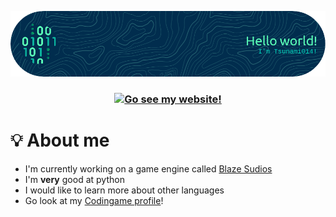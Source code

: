 ![A profile banner :)](github-header-image.png)

<h3 align="center">
  <a href="https://tsunami014.github.io/">
    <img src="https://badgen.net/static/-/Go%20see%20my%20website/?label=&icon=rss&scale=2" alt="Go see my website!" />
  </a>
</h3>

# 💡 About me
 - I'm currently working on a game engine called [Blaze Sudios](https://github.com/Tsunami014/Blaze-Sudio)
 - I'm **very** good at python
 - I would like to learn more about other languages
 - Go look at my [Codingame profile](https://www.codingame.com/profile/658075e0ba9b9b722ef519d0010b39fc9069326)!

<!--
**Tsunami014/Tsunami014** is a ✨ _special_ ✨ repository because its `README.md` (this file) appears on your GitHub profile.

Here are some ideas to get you started:

- 🔭 I’m currently working on ...
- 🌱 I’m currently learning ...
- 👯 I’m looking to collaborate on ...
- 🤔 I’m looking for help with ...
- 💬 Ask me about ...
- 📫 How to reach me: ...
- 😄 Pronouns: ...
- ⚡ Fun fact: ...
-->

